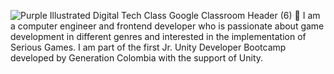 ![Purple Illustrated Digital Tech Class Google Classroom Header (6)](https://user-images.githubusercontent.com/44000056/215909129-a94debc6-4b3e-49bb-aa53-f5088be285f1.png)
 💬 I am a computer engineer and frontend developer who is passionate about game development in different genres and interested in the implementation of Serious Games. I am part of the first Jr. Unity Developer Bootcamp developed by Generation Colombia with the support of Unity.

<!--
**Gaby030300/Gaby030300** is a ✨ _special_ ✨ repository because its `README.md` (this file) appears on your GitHub profile.

Here are some ideas to get you started:

- 🔭 I’m currently working on ... Something
- 🌱 I’m currently learning ...
- 👯 I’m looking to collaborate on ...
- 🤔 I’m looking for help with ...
- 💬 Ask me about ...
- 📫 How to reach me: ...
- 😄 Pronouns: ...
- ⚡ Fun fact: ...
-->
